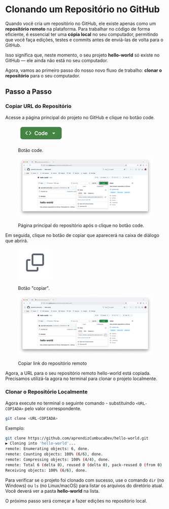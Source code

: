 # Clonando um Repositório no GitHub

Quando você cria um repositório no GitHub, ele existe apenas como um **repositório remoto** na plataforma. Para trabalhar no código de forma eficiente, é essencial ter uma **cópia local** no seu computador, permitindo que você faça edições, testes e commits antes de enviá-las de volta para o GitHub.

Isso significa que, neste momento, o seu projeto **hello-world** só existe no GitHub — ele ainda não está no seu computador.

Agora, vamos ao primeiro passo do nosso novo fluxo de trabalho: **clonar o repositório** para o seu computador.

## Passo a Passo

### Copiar URL do Repositório

Acesse a página principal do projeto no GitHub e clique no botão code.

<figure><img src="../../.gitbook/assets/image.png" alt="" width="147"><figcaption><p>Botão code.</p></figcaption></figure>

<figure><img src="../../.gitbook/assets/50_ Clone repo 1.png" alt=""><figcaption><p>Página principal do repositório após o clique no botão code.</p></figcaption></figure>

Em seguida, clique no botão de copiar que aparecerá na caixa de diálogo que abrirá.

<figure><img src="../../.gitbook/assets/image (1).png" alt="" width="108"><figcaption><p>Botão "copiar".</p></figcaption></figure>

<figure><img src="../../.gitbook/assets/51_ Clone repo 2.png" alt=""><figcaption><p>Copiar link do repositório remoto</p></figcaption></figure>

Agora, a URL para o seu repositório remoto hello-world está copiada. Precisamos utilizá-la agora no terminal para clonar o projeto localmente.

### Clonar o Repositório Localmente

Agora execute no terminal o seguinte comando - substituindo `<URL-COPIADA>` pelo valor correspondente.

```bash
git clone <URL-COPIADA>
```

Exemplo:

```bash
git clone https://github.com/aprendizCumbucaDev/hello-world.git
▶ Cloning into 'hello-world'...
remote: Enumerating objects: 6, done.
remote: Counting objects: 100% (6/6), done.
remote: Compressing objects: 100% (4/4), done.
remote: Total 6 (delta 0), reused 0 (delta 0), pack-reused 0 (from 0)
Receiving objects: 100% (6/6), done.
```

Para verificar se o projeto foi clonado com sucesso, use o comando `dir` (no Windows) ou `ls` (no Linux/macOS) para listar os arquivos do diretório atual. Você deverá ver a pasta **hello-world** na lista.

O próximo passo será começar a fazer edições no repositório local.
